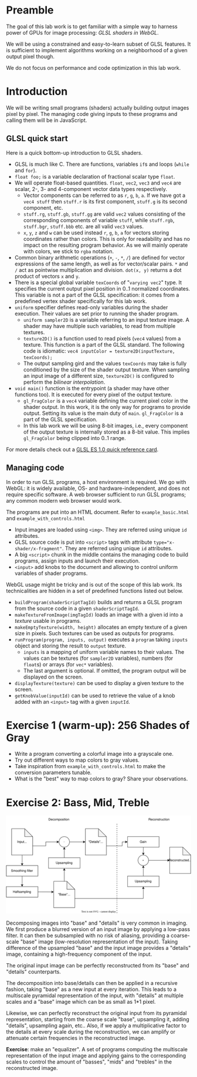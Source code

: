 # Preamble

The goal of this lab work is to get familiar with a simple way to harness power of GPUs for image processing: *GLSL shaders in WebGL*.

We will be using a constrained and easy-to-learn subset of GLSL features. It is sufficient to implement algorithms working on a neighborhood of a given output pixel though.

We do not focus on performance and code optimization in this lab work.

# Introduction

We will be writing small programs (shaders) actually building output images pixel by pixel. The managing code giving inputs to these programs and calling them will be in JavaScript.

## GLSL quick start

Here is a quick bottom-up introduction to GLSL shaders.

* GLSL is much like C. There are functions, variables `if`s and loops (`while` and `for`).
* `float foo;` is a variable declaration of fractional scalar type `float`.
* We will operate float-based quantities. `float`, `vec2`, `vec3` and `vec4` are scalar, 2-, 3- and 4-component vector data types respectively.
  * Vector components can be referred to as `r`, `g`, `b`, `a`. If we have got a `vec4 stuff` then `stuff.r` is its first component, `stuff.g` is its second component, etc.
  * `stuff.rg`, `stuff.gb`, `stuff.gg` are valid `vec2` values consisting of the corresponding components of variable `stuff`, while `stuff.rgb`, `stuff.bgr`, `stuff.bbb` etc. are all valid `vec3` values.
  * `x`, `y`, `z` and `w` can be used instead `r`, `g`, `b`, `a` for vectors storing coordinates rather than colors. This is only for readability and has no impact on the resulting program behavior. As we will mainly operate with colors, we stick to `rgba` notation.
* Common binary arithmetic operations (`+`, `-`, `*`, `/`) are defined for vector expressions of the same length, as well as for vector/scalar pairs. `*` and `/` act as pointwise multiplication and division. `dot(x, y)` returns a dot product of vectors `x` and `y`.
* There is a special global variable `texCoords` of "`varying vec2`" type. It specifies the current output pixel position in 0..1 normalized coordinates. This variable is not a part of the GLSL specification: it comes from a predefined vertex shader specifically for this lab work.
* `uniform` specifier defines read-only variables during the shader execution. Their values are set prior to running the shader program.
  * `uniform sampler2D` is a variable referring to an input texture image. A shader may have multiple such variables, to read from multiple textures.
  * `texture2D()` is a function used to read pixels (`vec4` values) from a texture. This function is a part of the GLSL standard. The following code is idiomatic: `vec4 inputColor = texture2D(inputTexture, texCoords);`
  * The output sampling gird and the values `texCoords` may take is fully conditioned by the size of the shader output texture. When sampling an input image of a different size, `texture2D()` is configured to perform the *bilinear interpolation*.
* `void main()` function is the entrypoint (a shader may have other functions too). It is executed for every pixel of the output texture.
  * `gl_FragColor` is a `vec4` variable defining the current pixel color in the shader output. In this work, it is the only way for programs to provide output. Setting its value is the main duty of `main`. `gl_FragColor` is a part of the GLSL specification.
  * In this lab work we will be using 8-bit images, i.e., every component of the output texture is internally stored as a 8-bit value. This implies `gl_FragColor` being clipped into 0..1 range.

For more details check out a [GLSL ES 1.0 quick reference card](https://www.fsynth.com/pdf/webgl1_glsl_1.pdf).

## Managing code

In order to run GLSL programs, a host environment is required. We go with WebGL: it is widely available, OS- and hardware-independent, and does not require specific software. A web browser sufficient to run GLSL programs; any common modern web browser would work.

The programs are put into an HTML document. Refer to `example_basic.html` and `example_with_controls.html`

 * Input images are loaded using `<img>`. They are referred using unique `id` attributes.
 * GLSL source code is put into `<script>` tags with attribute `type="x-shader/x-fragment"`. They are referred using unique `id` attributes.
 * A big `<script>` chunk in the middle contains the managing code to build programs, assign inputs and launch their execution.
 * `<input>` add knobs to the document and allowing to control uniform variables of shader programs.

WebGL usage might be tricky and is out of the scope of this lab work. Its technicalities are hidden in a set of predefined functions listed out below.

 * `buildProgram(shaderScriptTagId)` builds and returns a GLSL program from the source code in a given `shaderScriptTagId`.
 * `makeTextureFromImage(imgTagId)` loads an image with a given id into a *texture* usable in programs.
 * `makeEmptyTexture(width, height)` allocates an empty texture of a given size in pixels. Such textures can be used as outputs for programs.
 * `runProgram(program, inputs, output)` executes a `program` taking `inputs` object and storing the result to `output` texture.
   * `inputs` is a mapping of uniform variable names to their values. The values can be textures (for `sampler2D` variables), numbers (for `float`s) or arrays (for `vec*` variables).
   * The last argument is optional. If omitted, the program output will be displayed on the screen.
 * `displayTexture(texture)` can be used to display a given texture to the screen.
 * `getKnobValue(inputId)` can be used to retrieve the value of a knob added with an `<input>` tag with a given `inputId`.


# Exercise 1 (warm-up): 256 Shades of Gray

 * Write a program converting a colorful image into a grayscale one.
 * Try out different ways to map colors to gray values.
 * Take inspiration from `example_with_controls.html` to make the conversion parameters tunable.
 * What is the "best" way to map colors to gray? Share your observations.


# Exercise 2: Bass, Mid, Treble

![Decomposition](decomposition.svg)

Decomposing images into "base" and "details" is very common in imaging. We first produce a blurred version of an input image by applying a low-pass filter. It can then be subsampled with no risk of aliasing, providing a coarse-scale "base" image (low-resolution representation of the input). Taking difference of the upsampled "base" and the input image provides a "details" image, containing a high-frequency component of the input.

The original input image can be perfectly reconstructed from its "base" and "details" counterparts.

The decomposition into base/details can then be applied in a recursive fashion, taking "base" as a new input at every iteration. This leads to a multiscale pyramidal representation of the input, with "details" at multiple scales and a "base" image which can be as small as 1*1 pixel.

Likewise, we can perfectly reconstruct the original input from its pyramidal representation, starting from the coarse scale "base", upsampling it, adding "details", upsampling again, etc.. Also, if we apply a multiplicative factor to the details at every scale during the reconstruction, we can amplify or attenuate certain frequencies in the reconstructed image.

**Exercise**: make an "equalizer". A set of programs computing the multiscale representation of the input image and applying gains to the corresponding scales to control the amount of "basses", "mids" and "trebles" in the reconstructed image.
